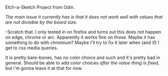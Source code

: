 Etch-a-Sketch Project from Odin.

*The main issue it currently has is that it does not work well with
values that are not divisible by the board size.*

-Scratch that. I only tested in on firefox and turns out this does not happen
on edge, chrome or arc. Apparently it works fine on those. Maybe it has something to do with
chromium? Maybe I'll try to fix it later when (and if) I get to css media queries.

It is pretty bare-bones, has no color choice and such and it's pretty bad in general. 
Should be able to add color choices *after the value thing is fixed*, but i'm 
gonna leave it at that for now.


